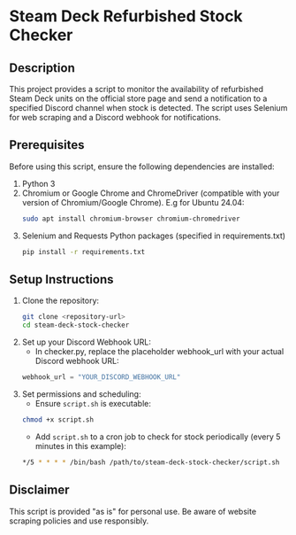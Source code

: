 # Steam Deck Refurbished Stock Checker

## Description

This project provides a script to monitor the availability of refurbished Steam Deck units on the official store page and send a notification to a specified Discord channel when stock is detected. The script uses Selenium for web scraping and a Discord webhook for notifications.

## Prerequisites

Before using this script, ensure the following dependencies are installed:

1. Python 3 
2. Chromium or Google Chrome and ChromeDriver (compatible with your version of Chromium/Google Chrome). E.g for Ubuntu 24.04:
    ```sh
    sudo apt install chromium-browser chromium-chromedriver
    ```
4. Selenium and Requests Python packages (specified in requirements.txt)
    ```sh
    pip install -r requirements.txt
    ```

## Setup Instructions

1. Clone the repository:
    ```sh
    git clone <repository-url>
    cd steam-deck-stock-checker
    ```
2. Set up your Discord Webhook URL:
    - In checker.py, replace the placeholder webhook_url with your actual Discord webhook URL:
    ```python
    webhook_url = "YOUR_DISCORD_WEBHOOK_URL"
    ```
3. Set permissions and scheduling:
    - Ensure `script.sh` is executable:
    ```sh
    chmod +x script.sh
    ```
    - Add `script.sh` to a cron job to check for stock periodically (every 5 minutes in this example):
    ```sh
    */5 * * * * /bin/bash /path/to/steam-deck-stock-checker/script.sh
    ```

## Disclaimer

This script is provided "as is" for personal use. Be aware of website scraping policies and use responsibly.